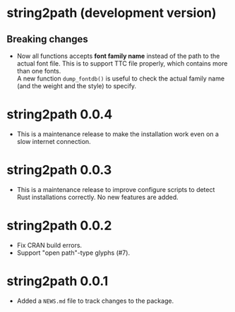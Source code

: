 # string2path (development version)

## Breaking changes

* Now all functions accepts **font family name** instead of the path to the
  actual font file. This is to support TTC file properly, which contains more
  than one fonts.  
  A new function `dump_fontdb()` is useful to check the actual family name (and
  the weight and the style) to specify.

# string2path 0.0.4

* This is a maintenance release to make the installation work even on a slow
  internet connection.

# string2path 0.0.3

* This is a maintenance release to improve configure scripts to detect Rust
  installations correctly. No new features are added.

# string2path 0.0.2

* Fix CRAN build errors.
* Support "open path"-type glyphs (#7).

# string2path 0.0.1

* Added a `NEWS.md` file to track changes to the package.
